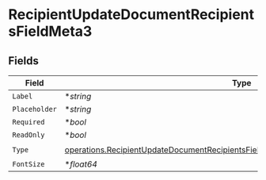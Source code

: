 # RecipientUpdateDocumentRecipientsFieldMeta3


## Fields

| Field                                                                                                                                                                                        | Type                                                                                                                                                                                         | Required                                                                                                                                                                                     | Description                                                                                                                                                                                  |
| -------------------------------------------------------------------------------------------------------------------------------------------------------------------------------------------- | -------------------------------------------------------------------------------------------------------------------------------------------------------------------------------------------- | -------------------------------------------------------------------------------------------------------------------------------------------------------------------------------------------- | -------------------------------------------------------------------------------------------------------------------------------------------------------------------------------------------- |
| `Label`                                                                                                                                                                                      | **string*                                                                                                                                                                                    | :heavy_minus_sign:                                                                                                                                                                           | N/A                                                                                                                                                                                          |
| `Placeholder`                                                                                                                                                                                | **string*                                                                                                                                                                                    | :heavy_minus_sign:                                                                                                                                                                           | N/A                                                                                                                                                                                          |
| `Required`                                                                                                                                                                                   | **bool*                                                                                                                                                                                      | :heavy_minus_sign:                                                                                                                                                                           | N/A                                                                                                                                                                                          |
| `ReadOnly`                                                                                                                                                                                   | **bool*                                                                                                                                                                                      | :heavy_minus_sign:                                                                                                                                                                           | N/A                                                                                                                                                                                          |
| `Type`                                                                                                                                                                                       | [operations.RecipientUpdateDocumentRecipientsFieldMetaDocumentsRecipientsResponseType](../../models/operations/recipientupdatedocumentrecipientsfieldmetadocumentsrecipientsresponsetype.md) | :heavy_check_mark:                                                                                                                                                                           | N/A                                                                                                                                                                                          |
| `FontSize`                                                                                                                                                                                   | **float64*                                                                                                                                                                                   | :heavy_minus_sign:                                                                                                                                                                           | N/A                                                                                                                                                                                          |